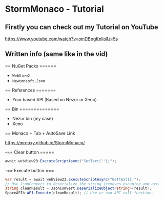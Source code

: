 # StormMonaco - Tutorial

## Firstly you can check out my Tutorial on YouTube

https://www.youtube.com/watch?v=omDBpgKnIlo&t=5s

## Written info (same like in the vid)

== NuGet Packs ======
- `WebView2`
- `Newtonsoft.Json`

== References =======
- Your based API (Based on Nezur or Xeno)

== Bin ==============
- Nezur bin (my case)
- Xeno

== Monaco + Tab + AutoSave Link

https://mrnoxy.github.io/StormMonaco/

-== Clear button =====
```csharp
await webView23.ExecuteScriptAsync("SetText('');");
```
-== Execute button ===
```csharp
var result = await webView23.ExecuteScriptAsync("GetText();");
// Use JsonConvert to deserialize the string (removes escaping and extra quotes automatically)
string cleanResult = JsonConvert.DeserializeObject<string>(result);
SpaceAPIb.API.Execute(cleanResult); // Use ur own API call function.
```
